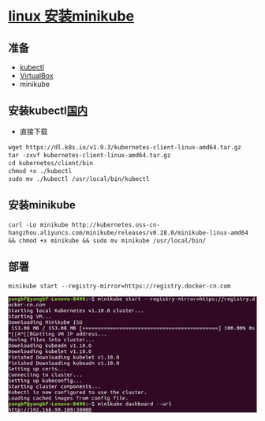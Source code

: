 # [linux 安装minikube](https://yq.aliyun.com/articles/221687)

## 准备
* [kubectl](https://kubernetes.io/docs/tasks/kubectl/install/?spm=a2c4e.11153940.blogcont221687.19.7dd57733bvicmQ)
* [VirtualBox](https://www.virtualbox.org/wiki/Downloads?spm=a2c4e.11153940.blogcont221687.23.7dd57733bvicmQ)
* minikube

## 安装kubectl[国内](https://blog.csdn.net/faryang/article/details/79427573)
* 直接下载
```
wget https://dl.k8s.io/v1.9.3/kubernetes-client-linux-amd64.tar.gz
tar -zxvf kubernetes-client-linux-amd64.tar.gz
cd kubernetes/client/bin
chmod +x ./kubectl
sudo mv ./kubectl /usr/local/bin/kubectl
```
## 安装minikube
```
curl -Lo minikube http://kubernetes.oss-cn-hangzhou.aliyuncs.com/minikube/releases/v0.28.0/minikube-linux-amd64 && chmod +x minikube && sudo mv minikube /usr/local/bin/
```

## 部署
```
minikube start --registry-mirror=https://registry.docker-cn.com
```
![](../images/minikube_k8s_linux_successed.jpg)